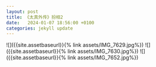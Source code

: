 ```yaml
---
layout: post
title: 《太真外传》扮相2
date:   2024-01-07 18:56:00 +0100
categories: jekyll update
---
```

![]({{site.assetbaseurl}}{% link assets/IMG_7629.jpg%})
![]({{site.assetbaseurl}}{% link assets/IMG_7630.jpg%})
![]({{site.assetbaseurl}}{% link assets/IMG_7652.jpg%})




